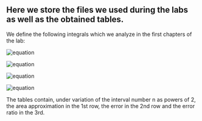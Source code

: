 ## Here we store the files we used during the labs as well as the obtained tables.

We define the following integrals which we analyze in the first chapters of the lab: 

![equation](https://latex.codecogs.com/svg.image?%5Ccolor%7Bwhite%7DI_1=%5Cint_%7B0%7D%5E%7B%5Cpi/2%7D%5Cmathrm%7Bd%7Dx%5Chspace%7B1mm%7D%5Cmathrm%7Bsin%7D(x)=1)

![equation](https://latex.codecogs.com/svg.image?%5Ccolor%7Bwhite%7DI_2=%5Cint_%7B0%7D%5E%7B%5Cpi%7D%5Cmathrm%7Bd%7Dx%5Chspace%7B1mm%7D%5Cmathrm%7Bsin%7D(x)=2)

![equation](https://latex.codecogs.com/svg.image?%5Ccolor%7Bwhite%7DI_3=%5Cint_%7B0%7D%5E%7B1%7D%5Cmathrm%7Bd%7Dx%5Chspace%7B1mm%7De%5E%7B-x%5E2%7D=0.746824132812427)

![equation](https://latex.codecogs.com/svg.image?%5Ccolor%7Bwhite%7DI_4=%5Cint_%7B0%7D%5E%7B1%7D%5Cmathrm%7Bd%7Dx%5Chspace%7B1mm%7D%5Cfrac%7B1%7D%7B1&plus;x%5E2%7D=1.32581766366803)


The tables contain, under variation of the interval number n as powers of 2, the area approximation in the 1st row, the error in the 2nd row and the error ratio in the 3rd.

